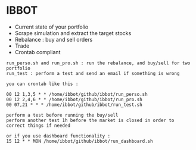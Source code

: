 # IBBOT
* Current state of your portfolio
* Scrape simulation and extract the target stocks
* Rebalance : buy and sell orders
* Trade
* Crontab compliant

```
run_perso.sh and run_pro.sh : run the rebalance, and buy/sell for two portfolio
run_test : perform a test and send an email if something is wrong

you can crontab like this :

00 12 1,3,5 * * /home/ibbot/github/ibbot/run_perso.sh 
00 12 2,4,6 * * /home/ibbot/github/ibbot/run_pro.sh 
00 07,21 * * * /home/ibbot/github/ibbot/run_test.sh

perform a test before running the buy/sell
perform another test 1h before the market is closed in order to correct things if needed

or if you use dashboard functionality :
15 12 * * MON /home/ibbot/github/ibbot/run_dashboard.sh

```
